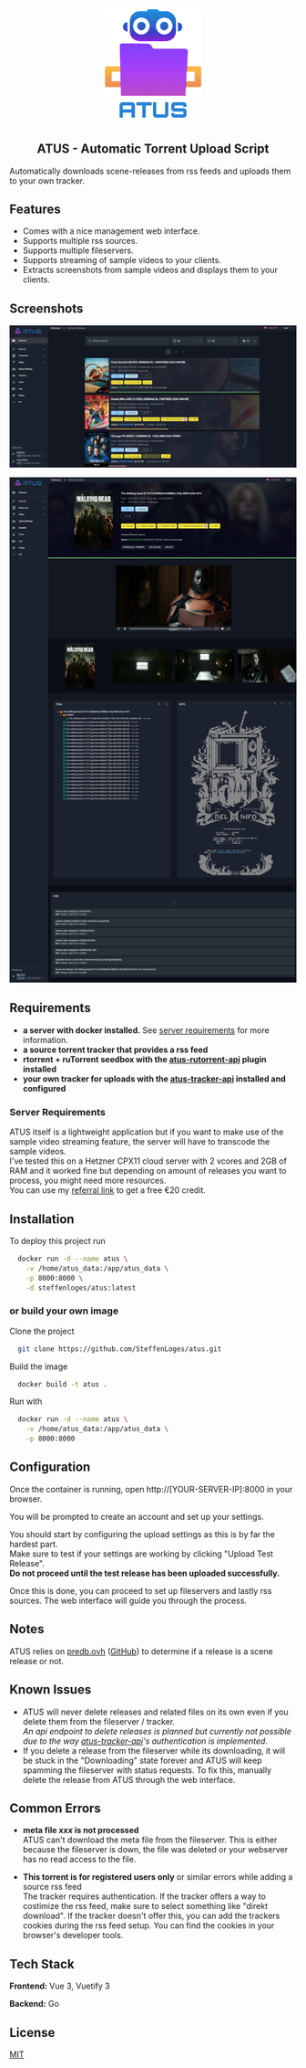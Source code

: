 <p align="center">
  <img src="frontend/src/assets/images/logo-big.png" width="170" /><br>
  <img src="frontend/src/assets/images/logo-text.png" />
</p>

<h2 align="center">ATUS - Automatic Torrent Upload Script</h2>

Automatically downloads scene-releases from rss feeds and uploads them to your own tracker.

## Features

- Comes with a nice management web interface.
- Supports multiple rss sources.
- Supports multiple fileservers.
- Supports streaming of sample videos to your clients.
- Extracts screenshots from sample videos and displays them to your clients.

## Screenshots

![browse](screenshots/releases-browse.jpg)

![details](screenshots/releases-details.jpg)

## Requirements

- **a server with docker installed.** See [server requirements](#server-requirements) for more information.
- **a source torrent tracker that provides a rss feed**
- **rtorrent + ruTorrent seedbox with the [atus-rutorrent-api](https://github.com/SteffenLoges/atus-rutorrent-api) plugin installed**
- **your own tracker for uploads with the [atus-tracker-api](https://github.com/SteffenLoges/atus-tracker-api) installed and configured**

### Server Requirements

ATUS itself is a lightweight application but if you want to make use of the sample video streaming feature, the server will have to transcode the sample videos.<br>
I've tested this on a Hetzner CPX11 cloud server with 2 vcores and 2GB of RAM and it worked fine but depending on amount of releases you want to process, you might need more resources.<br>
You can use my [referral link](https://hetzner.cloud/?ref=WHPxNsOJ8EEC) to get a free €20 credit.

## Installation

To deploy this project run

```bash
  docker run -d --name atus \
    -v /home/atus_data:/app/atus_data \
    -p 8000:8000 \
    -d steffenloges/atus:latest
```

### or build your own image

Clone the project

```bash
  git clone https://github.com/SteffenLoges/atus.git
```

Build the image

```bash
  docker build -t atus .
```

Run with

```bash
  docker run -d --name atus \
    -v /home/atus_data:/app/atus_data \
    -p 8000:8000
```

## Configuration

Once the container is running, open http://[YOUR-SERVER-IP]:8000 in your browser.

You will be prompted to create an account and set up your settings.

You should start by configuring the upload settings as this is by far the hardest part.<br>
Make sure to test if your settings are working by clicking "Upload Test Release".<br>
**Do not proceed until the test release has been uploaded successfully.**

Once this is done, you can proceed to set up fileservers and lastly rss sources. The web interface will guide you through the process.

## Notes

ATUS relies on [predb.ovh](https://predb.ovh/) ([GitHub](https://github.com/predbdotovh)) to determine if a release is a scene release or not.

## Known Issues

- ATUS will never delete releases and related files on its own even if you delete them from the fileserver / tracker. <br>
  _An api endpoint to delete releases is planned but currently not possible due to the way [atus-tracker-api](https://github.com/SteffenLoges/atus-tracker-api)'s authentication is implemented._
- If you delete a release from the fileserver while its downloading, it will be stuck in the "Downloading" state forever and ATUS will keep spamming the fileserver with status requests. To fix this, manually delete the release from ATUS through the web interface.

## Common Errors

- **meta file _xxx_ is not processed**<br>
  ATUS can't download the meta file from the fileserver. This is either because the fileserver is down, the file was deleted or your webserver has no read access to the file.

- **This torrent is for registered users only** or similar errors while adding a source rss feed<br>
  The tracker requires authentication. If the tracker offers a way to costimize the rss feed, make sure to select something like "direkt download".
  If the tracker doesn't offer this, you can add the trackers cookies during the rss feed setup. You can find the cookies in your browser's developer tools.

## Tech Stack

**Frontend:** Vue 3, Vuetify 3

**Backend:** Go

## License

[MIT](https://choosealicense.com/licenses/mit/)
